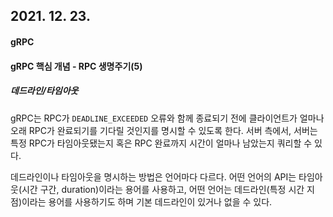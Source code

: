 ## 2021. 12. 23.

#### gRPC

#### gRPC 핵심 개념 - RPC 생명주기(5)

##### 데드라인/타임아웃

gRPC는 RPC가 `DEADLINE_EXCEEDED` 오류와 함께 종료되기 전에 클라이언트가 얼마나 오래 RPC가 완료되기를 기다릴 것인지를 명시할 수 있도록 한다. 서버 측에서, 서버는 특정 RPC가 타임아웃됐는지 혹은 RPC 완료까지 시간이 얼마나 남았는지 쿼리할 수 있다.

데드라인이나 타임아웃을 명시하는 방법은 언어마다 다르다. 어떤 언어의 API는 타임아웃(시간 구간, duration)이라는 용어를 사용하고, 어떤 언어는 데드라인(특정 시간 지점)이라는 용어를 사용하기도 하며 기본 데드라인이 있거나 없을 수 있다.